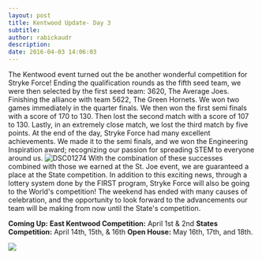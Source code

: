 ```yaml
---
layout: post
title: Kentwood Update- Day 3
subtitle:
author: rabickaudr
description:
date: 2016-04-03 14:06:03
---
```


The Kentwood event turned out the be another wonderful competition for Stryke Force! Ending the qualification rounds as the fifth seed team, we were then selected by the first seed team: 3620, The Average Joes. Finishing the alliance with team 5622, The Green Hornets. We won two games immediately in the quarter finals. We then won the first semi finals with a score of 170 to 130. Then lost the second match with a score of 107 to 130. Lastly, in an extremely close match, we lost the third match by five points. At the end of the day, Stryke Force had many excellent achievements. We made it to the semi finals, and we won the Engineering Inspiration award; recognizing our passion for spreading STEM to everyone around us. ![DSC01274](/wp-content/uploads/2016/04/DSC01274.jpg) With the combination of these successes combined with those we earned at the St. Joe event, we are guaranteed a place at the State competition. In addition to this exciting news, through a lottery system done by the FIRST program, Stryke Force will also be going to the World's competition! The weekend has ended with many causes of celebration, and the opportunity to look forward to the advancements our team will be making from now until the State's competition.

**Coming Up:** **East Kentwood Competition:** April 1st & 2nd **States Competition:** April 14th, 15th, & 16th **Open House:** May 16th, 17th, and 18th.

![](https://ssl.gstatic.com/ui/v1/icons/mail/images/cleardot.gif)
